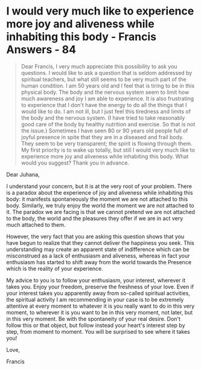 # I would very much like to experience more joy and aliveness while inhabiting this body - Francis Answers - 84

>Dear Francis, I very much appreciate this possibility to ask you questions. I would like to ask a question that is seldom addressed by spiritual teachers, but what still seems to be very much part of the human condition. I am 50 years old and I feel that is tiring to be in this physical body. The body and the nervous system seem to limit how much awareness and joy I am able to experience. It is also frustrating to experience that I don't have the energy to do all the things that I would like to do. I am not ill, but I just feel this tiredness and limits of the body and the nervous system. (I have tried to take reasonably good care of the body by healthy nutrition and exercise. So that is not the issue.) Sometimes I have seen 80 or 90 years old people full of joyful presence in spite that they are in a diseased and frail body. They seem to be very transparent; the spirit is flowing through them. My first priority is to wake up totally, but still I would very much like to experience more joy and aliveness while inhabiting this body. What would you suggest? Thank you in advance.

Dear Juhana,

I understand your concern, but it is at the very root of your problem. There is a paradox about the experience of joy and aliveness while inhabiting this body: it manifests spontaneously the moment we are not attached to this body. Similarly, we truly enjoy the world the moment we are not attached to it. The paradox we are facing is that we cannot pretend we are not attached to the body, the world and the pleasures they offer if we are in act very much attached to them.

However, the very fact that you are asking this question shows that you have begun to realize that they cannot deliver the happiness you seek. This understanding may create an apparent state of indifference which can be misconstrued as a lack of enthusiasm and aliveness, whereas in fact your enthusiasm has started to shift away from the world towards the Presence which is the reality of your experience.

My advice to you is to follow your enthusiasm, your interest, wherever it takes you. Enjoy your freedom, preserve the freshness of your love. Even if your interest takes you apparently away from so-called spiritual activities, the spiritual activity I am recommending in your case is to be extremely attentive at every moment to whatever it is you really want to do in this very moment, to wherever it is you want to be in this very moment, not later, but in this very moment. Be with the spontaneity of your real desire. Don't follow this or that object, but follow instead your heart's interest step by step, from moment to moment. You will be surprised to see where it takes you!

Love,

Francis

